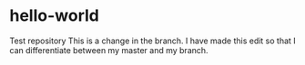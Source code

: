 # hello-world
Test repository
This is a change in the branch. I have made this edit so that I can differentiate between my master and my branch.
